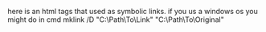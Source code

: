 here is an html tags that used as symbolic links. if you us a windows os you might do in cmd
mklink /D "C:\Path\To\Link" "C:\Path\To\Original"